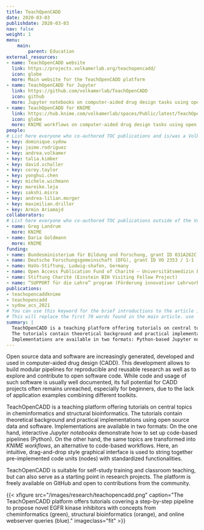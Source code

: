 ```yaml
---
title: TeachOpenCADD
date: 2020-03-03
publishdate: 2020-03-03
nav: false
weight: 1
menu:
    main:
        parent: Education
external_resources:
- name: TeachOpenCADD website
  link: https://projects.volkamerlab.org/teachopencadd/
  icon: globe
  more: Main website for the TeachOpenCADD platform
- name: TeachOpenCADD for Jupyter
  link: https://github.com/volkamerlab/TeachOpenCADD
  icon: github
  more: Jupyter notebooks on computer-aided drug design tasks using open resources
- name: TeachOpenCADD for KNIME
  link: https://hub.knime.com/volkamerlab/spaces/Public/latest/TeachOpenCADD/TeachOpenCADD
  icon: globe
  more: KNIME workflows on computer-aided drug design tasks using open resources
people:
# List here everyone who co-authored TOC publications and is/was a Volkamer Lab member
- key: dominique.sydow
- key: jaime.rodriguez
- key: andrea.volkamer
- key: talia.kimber
- key: david.schaller
- key: corey.taylor
- key: yonghui.chen
- key: michele.wichmann
- key: mareike.leja
- key: sakshi.misra
- key: andrea-lilian.morger
- key: maximilian.driller
- key: Armin Ariamajd
collaborators:
# List here everyone who co-authored TOC publications outside of the Volkamer Lab
- name: Greg Landrum
  more: KNIME
- name: Daria Goldmann
  more: KNIME
funding:
- name: Bundesministerium für Bildung und Forschung, grant ID 031A262C
- name: Deutsche Forschungsgemeinschaft (DFG), grant ID VO 2353 / 1-1
- name: HaVo-Stiftung, Ludwig-shafen, Germany
- name: Open Access Publication Fund of Charité – Universitätsmedizin Berlin
- name: Stiftung Charité (Einstein BIH Visiting Fellow Project)
- name: “SUPPORT für die Lehre” program (Förderung innovativer Lehrvorhaben) of Freie Universität Berlin.
publications:
- teachopencaddknime
- teachopencadd
- sydow_acs_2021
# You can use this keyword for the brief introductions to the article in category listings
# This will replace the first 70 words found in the main article. use | <newline> to use multiline strings!
summary: |
  TeachOpenCADD is a teaching platform offering tutorials on central topics in cheminformatics and structural bioinformatics.
  The tutorials contain theoretical background and practical implementations using open source data and software.
  Implementations are available in two formats: Python-based Jupyter notebooks and GUI-based KNIME workflows.
---
```


Open source data and software are increasingly generated, developed and used in computer-aided drug design (CADD).
This development allows to build modular pipelines for reproducible and reusable research as well as
to explore and contribute to open software code.
While code and usage of such software is usually well documented,
its full potential for CADD projects often remains unreached, especially for beginners,
due to the lack of application examples combining different toolkits.

TeachOpenCADD is a teaching platform offering tutorials on central topics in cheminformatics and structural bioinformatics.
The tutorials contain theoretical background and practical implementations using open source data and software.
Implementations are available in two formats: On the one hand, interactive *Jupyter notebooks* demonstrate how to set up code-based pipelines (Python).
On the other hand, the same topics are transformed into *KNIME workflows*, an alternative to code-based workflows.
Here, an intuitive, drag-and-drop style graphical interface is used to string together pre-implemented code units
(nodes) with standardized functionalities.

TeachOpenCADD is suitable for self-study training and classroom teaching, but can also serve as a starting point in
research projects.
The platform is freely available on GitHub and open to contributions from the community.

{{< xfigure src="/images/research/teachopencadd.png" caption="The TeachOpenCADD platform offers tutorials covering a step-by-step pipeline to propose novel EGFR kinase inhibitors with concepts from cheminformatics (green), structural bioinformatics (orange), and online webserver queries (blue)." imageclass="fit" >}}
